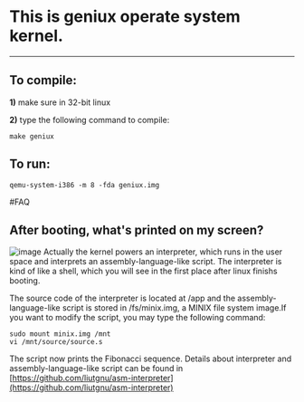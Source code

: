 # This is geniux operate system kernel.

---

## To compile:
**1)**  make sure in 32-bit linux

**2)**  type the following command to compile:

	make geniux                                                                                                    
                                                                                                                         
## To run:                                                                                                               
	qemu-system-i386 -m 8 -fda geniux.img                                                                              
                                                                                                                         
#FAQ                                                                                                                     
                                                                                                                          
## After booting, what's printed on my screen?
![image](https://github.com/geniux/screenshot.png)
Actually the kernel powers an interpreter, which runs in the user space and interprets an assembly-language-like script. The interpreter is kind of like a shell, which you will see in the first place after linux finishs booting.

The source code of the interpreter is located at /app and the assembly-language-like script is stored in /fs/minix.img, a MINIX file system image.If you want to modify the script, you may type the following command:

	sudo mount minix.img /mnt
	vi /mnt/source/source.s

The script now prints the Fibonacci sequence. Details about interpreter and assembly-language-like script can be found in [https://github.com/liutgnu/asm-interpreter](https://github.com/liutgnu/asm-interpreter)
